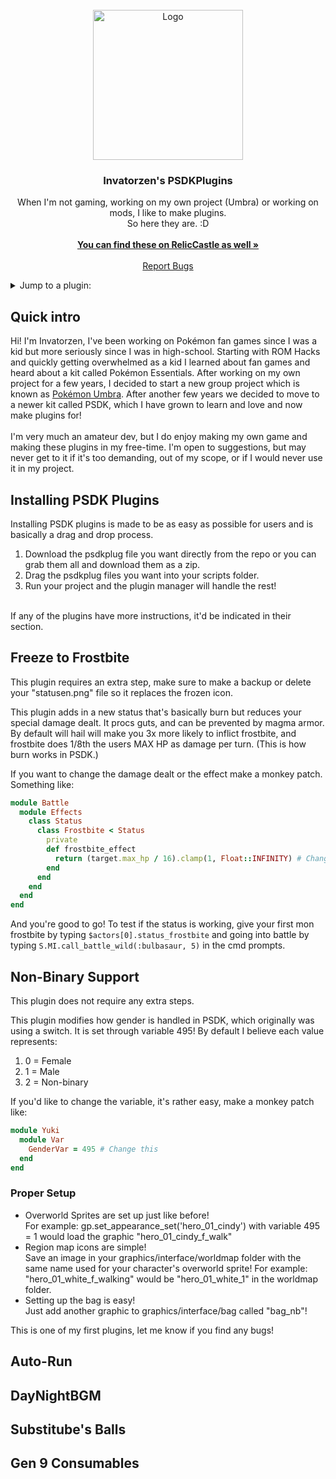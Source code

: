 <!-- PROJECT LOGO -->
<br />
<div align="center">
  <a href="https://github.com/invatorzen/InvatorzenPSDKPlugins">
    <img src="https://i.imgur.com/Q3LOc4v.png" alt="Logo" width="240" height="240">
  </a>

  <h3 align="center">Invatorzen's PSDKPlugins</h3>

  <p align="center">
    When I'm not gaming, working on my own project (Umbra) or working on mods, I like to make plugins. <br />
    So here they are. :D
    <br /> <br />
    <a href="https://reliccastle.com/members/781/#resources"><strong>You can find these on RelicCastle as well »</strong></a>
    <br />
    <br />
    <a href="https://github.com/invatorzen/InvatorzenPSDKPlugins/issues">Report Bugs</a>
  </p>
</div>


<!-- TABLE OF CONTENTS -->
<details>
  <summary>Jump to a plugin:</summary>
  <ul>
    <li><a href="#freeze-to-frostbite">Freeze to Frostbite</a></li>
    <li><a href="#non-binary-support">Non-Binary Support</a></li>
    <li><a href="#auto-run">Toggle Autorun</a></li>
    <li><a href="#daynightbgm">DayNightBGM Changer</a></li>
    <li><a href="#substitubes-balls">Substitube's Balls</a></li>
    <li><a href="#gen-9-consumables">Gen 9 Consumable Held Item Mechanics</a></li>
  </ul>
</details>

<!-- ABOUT THE PROJECT -->
## Quick intro
Hi! I'm Invatorzen, I've been working on Pokémon fan games since I was a kid but more seriously since I was in high-school. Starting with ROM Hacks and quickly getting overwhelmed as a kid I learned about 
fan games and heard about a kit called Pokémon Essentials. After working on my own project for a few years, I decided to start a new group project which is known as <a href="https://twitter.com/PokemonUmbra">Pokémon Umbra</a>. 
After another few years we decided to move to a newer kit called PSDK, which I have grown to learn and love and now make plugins for!
<br/><br/>
I'm very much an amateur dev, but I do enjoy making my own game and making these plugins in my free-time. I'm open to suggestions, but may never get to it if it's too demanding, out of my scope, or if I would never use it in my project.

<!-- Installing PSDK Plugins -->
## Installing PSDK Plugins
Installing PSDK plugins is made to be as easy as possible for users and is basically a drag and drop process.
<ol>
  <li>Download the psdkplug file you want directly from the repo or you can grab them all and download them as a zip.</li>
  <li>Drag the psdkplug files you want into your scripts folder.</li>
  <li>Run your project and the plugin manager will handle the rest!</li>
</ol>
<br/>
If any of the plugins have more instructions, it'd be indicated in their section.

<!-- Frostbite -->
## Freeze to Frostbite
This plugin requires an extra step, make sure to make a backup or delete your "statusen.png" file so it replaces the frozen icon.

This plugin adds in a new status that's basically burn but reduces your special damage dealt. It procs guts, and can be prevented by magma armor. By default will hail will make you 3x more likely to inflict frostbite, 
and frostbite does 1/8th the users MAX HP as damage per turn. (This is how burn works in PSDK.)

If you want to change the damage dealt or the effect make a monkey patch. Something like:
```rb
module Battle
  module Effects
    class Status
      class Frostbite < Status
        private
        def frostbite_effect
          return (target.max_hp / 16).clamp(1, Float::INFINITY) # Change this
        end
      end
    end
  end
end
```
And you're good to go! To test if the status is working, give your first mon frostbite by typing ``$actors[0].status_frostbite`` and going into battle by typing ``S.MI.call_battle_wild(:bulbasaur, 5)`` in the cmd prompts.

<!-- Nb Support -->
## Non-Binary Support
This plugin does not require any extra steps.

This plugin modifies how gender is handled in PSDK, which originally was using a switch. It is set through variable 495!
By default I believe each value represents:
<ol>
  <li>0 = Female</li>
  <li>1 = Male</li>
  <li>2 = Non-binary</li>
</ol>

If you'd like to change the variable, it's rather easy, make a monkey patch like:
```rb
module Yuki
  module Var
    GenderVar = 495 # Change this 
  end
end
```

### Proper Setup
<ul>
  <li>Overworld Sprites are set up just like before!</li>
  For example: gp.set_appearance_set('hero_01_cindy') with variable 495 = 1 would load the graphic "hero_01_cindy_f_walk"
  <li>Region map icons are simple!</li>
  Save an image in your graphics/interface/worldmap folder with the same name used for your character's overworld sprite!
  For example: "hero_01_white_f_walking" would be "hero_01_white_1" in the worldmap folder.
  <li>Setting up the bag is easy!</li>
  Just add another graphic to graphics/interface/bag called "bag_nb"!
</ul>
This is one of my first plugins, let me know if you find any bugs!

<!-- Auto-Run -->
## Auto-Run

<!-- DayNightBGM -->
## DayNightBGM

<!-- Sub's balls -->
## Substitube's Balls

<!-- Consumables -->
## Gen 9 Consumables
